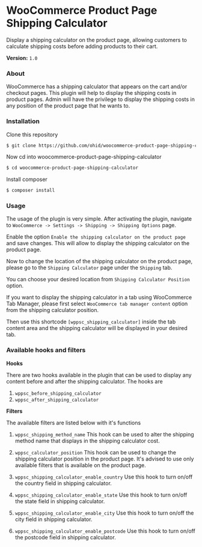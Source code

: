 
# WooCommerce Product Page Shipping Calculator

Display a shipping calculator on the product page, allowing customers to calculate shipping costs before adding products to their cart.


**Version:** `1.0`

### About

WooCommerce has a shipping calculator that appears on the cart and/or checkout pages. This plugin will help to display the shipping costs in product pages. Admin will have the privilege to display the shipping costs in any position of the product page that he wants to. 


### Installation
Clone this repository
```sh
$ git clone https://github.com/ohid/woocommerce-product-page-shipping-calculator
```

Now cd into woocommerce-product-page-shipping-calculator
```sh
$ cd woocommerce-product-page-shipping-calculator
```
Install composer
```sh
$ composer install
```

### Usage

The usage of the plugin is very simple. After activating the plugin, navigate to `WooCommerce -> Settings -> Shipping -> Shipping Options` page. 

Enable the option `Enable the shipping calculator on the product page` and save changes. This will allow to display the shipping calculator on the product page.

Now to change the location of the shipping calculator on the product page, please go to the `Shipping Calculator` page under the `Shipping` tab.

You can choose your desired location from `Shipping Calculator Position` option.

If you want to display the shipping calculator in a tab using WooCommerce Tab Manager, please first select `WooCommerce tab manager content` option from the shipping calculator position. 

Then use this shortcode `[wppsc_shipping_calculator]` inside the tab content area and the shipping calculator will be displayed in your desired tab. 

### Available hooks and filters

**Hooks** 

There are two hooks available in the plugin that can be used to display any content before and after the shipping calculator. The hooks are
1. `wppsc_before_shipping_calculator`
2. `wppsc_after_shipping_calculator`


**Filters** 

The available filters are listed below with it's functions

1. `wppsc_shipping_method_name` This hook can be used to alter the shipping method name that displays in the shipping calculator cost. 

2. `wppsc_calculator_position` This hook can be used to change the shipping calculator position in the product page. It's advised to use only available filters that is available on the product page. 

3. `wppsc_shipping_calculator_enable_country` Use this hook to turn on/off the country field in shipping calculator. 

3. `wppsc_shipping_calculator_enable_state` Use this hook to turn on/off the state field in shipping calculator. 

3. `wppsc_shipping_calculator_enable_city` Use this hook to turn on/off the city field in shipping calculator. 

3. `wppsc_shipping_calculator_enable_postcode` Use this hook to turn on/off the postcode field in shipping calculator. 

